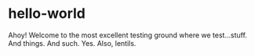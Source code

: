 # hello-world
Ahoy!
Welcome to the most excellent testing ground where we test...stuff. And things. And such. 
Yes. 
Also, lentils.
